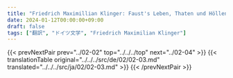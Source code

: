 ```yaml
---
title: "Friedrich Maximillian Klinger: Faust's Leben, Thaten und Höllenfahrt (1799) - 第二巻 第三章"
date: 2024-01-12T00:00:00+09:00
draft: false
tags: ["翻訳", "ドイツ文学", "Friedrich Maximilian Klinger"]
---
```


{{< prevNextPair prev="../02-02" top="../../../top" next="../02-04" >}}
{{< translationTable original="../../../src/de/02/02-03.md" translated="../../../src/ja/02/02-03.md" >}}
{{< /prevNextPair >}}